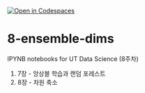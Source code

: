 [![Open in Codespaces](https://classroom.github.com/assets/launch-codespace-2972f46106e565e64193e422d61a12cf1da4916b45550586e14ef0a7c637dd04.svg)](https://classroom.github.com/open-in-codespaces?assignment_repo_id=16796990)
# 8-ensemble-dims

IPYNB notebooks for UT Data Science (8주차)

1. 7장 - 앙상블 학습과 랜덤 포레스트
2. 8장 - 차원 축소
